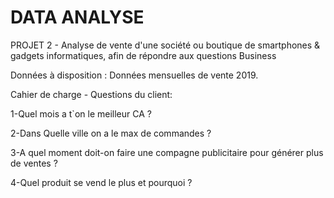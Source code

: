 # DATA ANALYSE

PROJET 2 - Analyse de vente d'une société ou boutique de smartphones & gadgets informatiques, afin de répondre aux questions Business


Données à disposition : Données mensuelles de vente 2019. 


Cahier de charge - Questions du client: 

1-Quel mois a t`on le meilleur CA ?

2-Dans Quelle ville on a le max de commandes ?

3-A quel moment doit-on faire une compagne publicitaire pour générer plus de ventes ?

4-Quel produit se vend le plus et pourquoi ?

